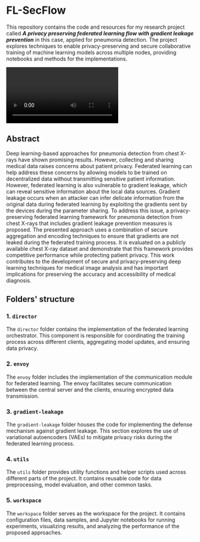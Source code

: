 # FL-SecFlow

This repository contains the code and resources for my research project called ***A privacy preserving federated learning flow with gradient leakage prevention*** in this case, applied for pneumonia detection. The project explores techniques to enable privacy-preserving and secure collaborative training of machine learning models across multiple nodes, providing notebooks and methods for the implementations.

<video src="https://github.com/daviddelriod/FL-SecFlow/assets/64251001/0f9c2b0e-7752-4978-bec1-e03636b27e10" controls="controls" style="max-width: 730px;">
</video>

## Abstract
Deep learning-based approaches for pneumonia detection from chest X-rays
have shown promising results. However, collecting and sharing medical data raises
concerns about patient privacy. Federated learning can help address these
concerns by allowing models to be trained on decentralized data without transmitting
sensitive patient information. However, federated learning is also vulnerable to
gradient leakage, which can reveal sensitive information about the local data
sources. Gradient leakage occurs when an attacker can infer delicate information
from the original data during federated learning by exploiting the gradients sent by
the devices during the parameter sharing. To address this issue, a privacy-preserving
federated learning framework for pneumonia detection from chest X-rays that
includes gradient leakage prevention measures is proposed. The presented approach
uses a combination of secure aggregation and encoding techniques to ensure that
gradients are not leaked during the federated training process. It is evaluated on a
publicly available chest X-ray dataset and demonstrate that this framework provides
competitive performance while protecting patient privacy. This work contributes to
the development of secure and privacy-preserving deep learning techniques for
medical image analysis and has important implications for preserving the accuracy
and accessibility of medical diagnosis.

## Folders' structure

### 1. `director`
The `director` folder contains the implementation of the federated learning orchestrator. This component is responsible for coordinating the training process across different clients, aggregating model updates, and ensuring data privacy.

### 2. `envoy`
The `envoy` folder includes the implementation of the communication module for federated learning. The envoy facilitates secure communication between the central server and the clients, ensuring encrypted data transmission.

### 3. `gradient-leakage`
The `gradient-leakage` folder houses the code for implementing the defense mechanism against gradient leakage. This section explores the use of variational autoencoders (VAEs) to mitigate privacy risks during the federated learning process.

### 4. `utils`
The `utils` folder provides utility functions and helper scripts used across different parts of the project. It contains reusable code for data preprocessing, model evaluation, and other common tasks.

### 5. `workspace`
The `workspace` folder serves as the workspace for the project. It contains configuration files, data samples, and Jupyter notebooks for running experiments, visualizing results, and analyzing the performance of the proposed approaches.

